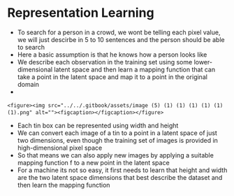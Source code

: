 # Representation Learning

* To search for a person in a crowd, we wont be telling each pixel value, we will just descirbe in 5 to 10 sentences and the person should be able to search
* Here a basic assumption is that he knows how a person looks like
* We describe each observation in the training set using some lower-dimensional latent space and then learn a mapping function that can take a point in the latent space and map it to a point in the original domain
*

    <figure><img src="../../.gitbook/assets/image (5) (1) (1) (1) (1) (1) (1).png" alt=""><figcaption></figcaption></figure>
* Each tin box can be represented using width and height
* We can convert each image of a tin to a point in a latent space of just two dimensions, even though the training set of images is provided in high-dimensional pixel space
* So that means we can also apply new images by applying a suitable mapping function f to a new point in the latent space
* For a machine its not so easy, it first needs to learn that height and width are the two latent space dimensions that best describe the dataset and then learn the mapping function

